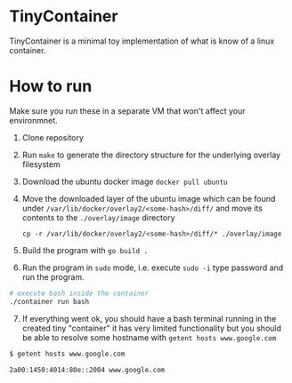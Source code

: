 # TinyContainer

TinyContainer is a minimal toy implementation of what is know of a linux container.

# How to run

Make sure you run these in a separate VM that won't affect your environmnet.

1. Clone repository

2. Run `make` to generate the directory structure for the underlying overlay filesystem

3. Download the ubuntu docker image `docker pull ubuntu`

4. Move the downloaded layer of the ubuntu image which can be found under `/var/lib/docker/overlay2/<some-hash>/diff/` and move its contents to the `./overlay/image` directory

    `cp -r /var/lib/docker/overlay2/<some-hash>/diff/* ./overlay/image`

5. Build the program with `go build .`

6. Run the program in `sudo` mode, i.e. execute `sudo -i` type password and run the program.

```bash
# execute bash inside the container
./container run bash
```

7. If everything went ok, you should have a bash terminal running in the created tiny "container" it has very limited functionality but you should be able to resolve some hostname with `getent hosts www.google.com`

```bash
$ getent hosts www.google.com

2a00:1450:4014:80e::2004 www.google.com
```
